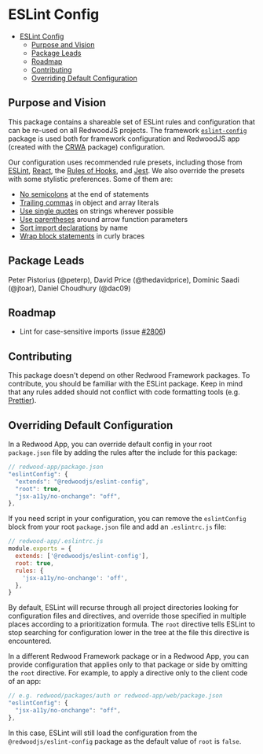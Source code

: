 # ESLint Config

<!-- toc -->

- [ESLint Config](#eslint-config)
  - [Purpose and Vision](#purpose-and-vision)
  - [Package Leads](#package-leads)
  - [Roadmap](#roadmap)
  - [Contributing](#contributing)
  - [Overriding Default Configuration](#overriding-default-configuration)

## Purpose and Vision

This package contains a shareable set of ESLint rules and configuration that can be re-used on all RedwoodJS projects. The framework [`eslint-config`](https://github.com/redwoodjs/redwood/tree/main/packages/eslint-config) package is used both for framework configuration and RedwoodJS app (created with the [CRWA](https://github.com/redwoodjs/redwood/tree/main/packages/create-redmix-app) package) configuration.

Our configuration uses recommended rule presets, including those from [ESLint](https://eslint.org/docs/rules/), [React](https://www.npmjs.com/package/eslint-plugin-react#list-of-supported-rules), the [Rules of Hooks](https://reactjs.org/docs/hooks-rules.html), and [Jest](https://github.com/testing-library/eslint-plugin-jest-dom#supported-rules). We also override the presets with some stylistic preferences. Some of them are:

- [No semicolons](https://eslint.org/docs/rules/semi) at the end of statements
- [Trailing commas](https://eslint.org/docs/rules/comma-dangle) in object and array literals
- [Use single quotes](https://eslint.org/docs/rules/quotes) on strings wherever possible
- [Use parentheses](https://eslint.org/docs/rules/arrow-parens) around arrow function parameters
- [Sort import declarations](https://eslint.org/docs/rules/sort-imports) by name
- [Wrap block statements](https://eslint.org/docs/rules/curly) in curly braces

## Package Leads

Peter Pistorius (@peterp), David Price (@thedavidprice), Dominic Saadi (@jtoar), Daniel Choudhury (@dac09)

## Roadmap

- Lint for case-sensitive imports (issue [#2806](https://github.com/redwoodjs/redwood/issues/2806))

## Contributing

This package doesn't depend on other Redwood Framework packages. To contribute, you should be familiar with the ESLint package. Keep in mind that any rules added should not conflict with code formatting tools (e.g. [Prettier](https://prettier.io/docs/en/integrating-with-linters.html)).

## Overriding Default Configuration

In a Redwood App, you can override default config in your root `package.json` file by adding the rules after the include for this package:

```javascript
// redwood-app/package.json
"eslintConfig": {
  "extends": "@redwoodjs/eslint-config",
  "root": true,
  "jsx-a11y/no-onchange": "off",
},
```

If you need script in your configuration, you can remove the `eslintConfig` block from your root `package.json` file and add an `.eslintrc.js` file:

```javascript
// redwood-app/.eslintrc.js
module.exports = {
  extends: ['@redwoodjs/eslint-config'],
  root: true,
  rules: {
    'jsx-a11y/no-onchange': 'off',
  },
}
```

By default, ESLint will recurse through all project directories looking for configuration files and directives, and override those specified in multiple places according to a prioritization formula. The `root` directive tells ESLint to stop searching for configuration lower in the tree at the file this directive is encountered.

In a different Redwood Framework package or in a Redwood App, you can provide configuration that applies only to that package or side by omitting the `root` directive. For example, to apply a directive only to the client code of an app:

```javascript
// e.g. redwood/packages/auth or redwood-app/web/package.json
"eslintConfig": {
  "jsx-a11y/no-onchange": "off",
},
```

In this case, ESLint will still load the configuration from the `@redwoodjs/eslint-config` package as the default value of `root` is `false`.
